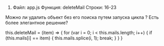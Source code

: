 1. Файл: app.js
Функция: deleteMail
Строки: 16-23

Можно ли удалить объект без его поиска путем запуска цикла ? Есть более элегантное решение?

this.deleteMail = (item) => {
    for (var i = 0; i < this.mails.length; i++) {
        if (this.mails[i] == item) {
            this.mails.splice(i, 1);
            break;
        }
    }
}